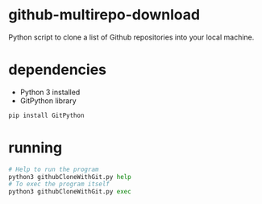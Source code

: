 # github-multirepo-download
Python script to clone a list of Github repositories into your local machine.

# dependencies
* Python 3 installed
* GitPython library

```python
pip install GitPython
```

# running
```python
# Help to run the program
python3 githubCloneWithGit.py help
# To exec the program itself
python3 githubCloneWithGit.py exec
```
